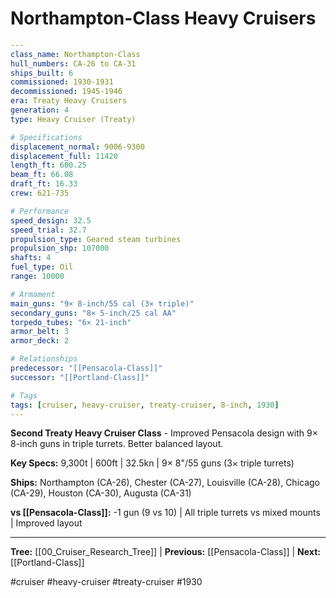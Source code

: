 # Northampton-Class Heavy Cruisers

```yaml
---
class_name: Northampton-Class
hull_numbers: CA-26 to CA-31
ships_built: 6
commissioned: 1930-1931
decommissioned: 1945-1946
era: Treaty Heavy Cruisers
generation: 4
type: Heavy Cruiser (Treaty)

# Specifications
displacement_normal: 9006-9300
displacement_full: 11420
length_ft: 600.25
beam_ft: 66.08
draft_ft: 16.33
crew: 621-735

# Performance
speed_design: 32.5
speed_trial: 32.7
propulsion_type: Geared steam turbines
propulsion_shp: 107000
shafts: 4
fuel_type: Oil
range: 10000

# Armament
main_guns: "9× 8-inch/55 cal (3× triple)"
secondary_guns: "8× 5-inch/25 cal AA"
torpedo_tubes: "6× 21-inch"
armor_belt: 3
armor_deck: 2

# Relationships
predecessor: "[[Pensacola-Class]]"
successor: "[[Portland-Class]]"

# Tags
tags: [cruiser, heavy-cruiser, treaty-cruiser, 8-inch, 1930]
---
```

**Second Treaty Heavy Cruiser Class** - Improved Pensacola design with 9× 8-inch guns in triple turrets. Better balanced layout.

**Key Specs:** 9,300t | 600ft | 32.5kn | 9× 8"/55 guns (3× triple turrets)

**Ships:** Northampton (CA-26), Chester (CA-27), Louisville (CA-28), Chicago (CA-29), Houston (CA-30), Augusta (CA-31)

**vs [[Pensacola-Class]]:** -1 gun (9 vs 10) | All triple turrets vs mixed mounts | Improved layout

---
**Tree:** [[00_Cruiser_Research_Tree]] | **Previous:** [[Pensacola-Class]] | **Next:** [[Portland-Class]]

#cruiser #heavy-cruiser #treaty-cruiser #1930
